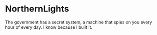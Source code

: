 # NorthernLights
The government has a secret system, a machine that spies on you every hour of every day. I know because I built it.
